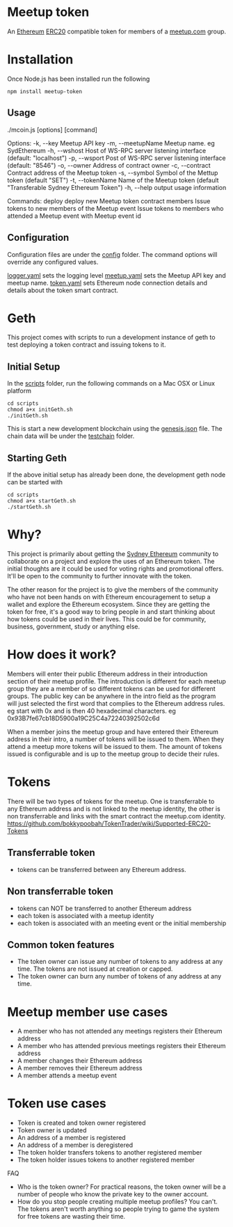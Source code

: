 # Meetup token
An [Ethereum](https://www.ethereum.org/) [ERC20](https://github.com/ethereum/EIPs/issues/20) compatible token for members of a [meetup.com](http://www.meetup.com/) group.

# Installation
Once Node.js has been installed run the following
```
npm install meetup-token
```

## Usage

./mcoin.js [options] [command]

  Options:
    -k, --key <key>                Meetup API key
    -m, --meetupName <meetupName>  Meetup name. eg SydEthereum
    -h, --wshost <wsHost>          Host of WS-RPC server listening interface (default: "localhost")
    -p, --wsport <wsPort>          Post of WS-RPC server listening interface (default: "8546")
    -o, --owner <owner>            Address of contract owner
    -c, --contract <contract>      Contract address of the Meetup token
    -s, --symbol <symbol>          Symbol of the Mettup token (default "SET")
    -t, --tokenName <tokenName>    Name of the Meetup token (default "Transferable Sydney Ethereum Token")
    -h, --help                     output usage information

  Commands:
    deploy      deploy new Meetup token contract
    members     Issue tokens to new members of the Meetup
    event <id>  Issue tokens to members who attended a Meetup event with Meetup event id

## Configuration
Configuration files are under the [config](./config) folder. The command options will override any configured values.

[logger.yaml](config/logger.yaml) sets the logging level
[meetup.yaml](config/meetup.yaml) sets the Meetup API key and meetup name.
[token.yaml](config/token.yaml) sets Ethereum node connection details and details about the token smart contract.

# Geth
This project comes with scripts to run a development instance of geth to test deploying a token contract and issuing tokens to it.

## Initial Setup
In the [scripts](./scripts) folder, run the following commands on a Mac OSX or Linux platform
```
cd scripts
chmod a+x initGeth.sh
./initGeth.sh
```

This is start a new development blockchain using the [genesis.json](./scripts/genesis.json) file. The chain data will be under the [testchain](./testchain) folder.

## Starting Geth
If the above initial setup has already been done, the development geth node can be started with
```
cd scripts
chmod a+x startGeth.sh
./startGeth.sh
```

# Why?
This project is primarily about getting the [Sydney Ethereum](https://www.meetup.com/SydEthereum/) community to collaborate on a project and explore the uses of an Ethereum token. The initial thoughts are it could be used for voting rights and promotional offers. It'll be open to the community to further innovate with the token.

The other reason for the project is to give the members of the community who have not been hands on with Ethereum encouragement to setup a wallet and explore the Ethereum ecosystem. Since they are getting the token for free, it's a good way to bring people in and start thinking about how tokens could be used in their lives. This could be for community, business, government, study or anything else.

# How does it work?
Members will enter their public Ethereum address in their introduction section of their meetup profile. The introduction is different for each meetup group they are a member of so different tokens can be used for different groups.
The public key can be anywhere in the intro field as the program will just selected the first word that complies to the Ethereum address rules. eg start with 0x and is then 40 hexadecimal characters. eg 0x93B7fe67cb18D5900a19C25C4a72240392502c6d

When a member joins the meetup group and have entered their Ethereum address in their intro, a number of tokens will be issued to them. When they attend a meetup more tokens will be issued to them. The amount of tokens issued is configurable and is up to the meetup group to decide their rules.

# Tokens
There will be two types of tokens for the meetup. One is transferrable to any Ethereum address and is not linked to the meetup identity, the other is non transferrable and links with the smart contract the meetup.com identity.
https://github.com/bokkypoobah/TokenTrader/wiki/Supported-ERC20-Tokens

## Transferrable token
* tokens can be transferred between any Ethereum address.

## Non transferrable token
* tokens can NOT be transferred to another Ethereum address
* each token is associated with a meetup identity
* each token is associated with an meeting event or the initial membership

## Common token features
* The token owner can issue any number of tokens to any address at any time. The tokens are not issued at creation or capped.
* The token owner can burn any number of tokens of any address at any time.

# Meetup member use cases
* A member who has not attended any meetings registers their Ethereum address
* A member who has attended previous meetings registers their Ethereum address
* A member changes their Ethereum address
* A member removes their Ethereum address
* A member attends a meetup event

# Token use cases
* Token is created and token owner registered
* Token owner is updated
* An address of a member is registered
* An address of a member is deregistered
* The token holder transfers tokens to another registered member
* The token holder issues tokens to another registered member

FAQ
* Who is the token owner? For practical reasons, the token owner will be a number of people who know the private key to the owner account.
* How do you stop people creating multiple meetup profiles? You can't. The tokens aren't worth anything so people trying to game the system for free tokens are wasting their time.


